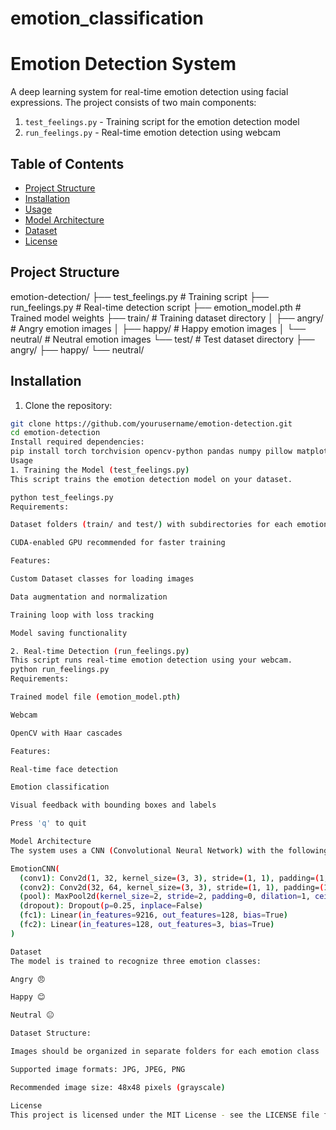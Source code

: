 # emotion_classification

# Emotion Detection System

A deep learning system for real-time emotion detection using facial expressions. The project consists of two main components:
1. `test_feelings.py` - Training script for the emotion detection model
2. `run_feelings.py` - Real-time emotion detection using webcam

## Table of Contents
- [Project Structure](#project-structure)
- [Installation](#installation)
- [Usage](#usage)
- [Model Architecture](#model-architecture)
- [Dataset](#dataset)
- [License](#license)

## Project Structure
emotion-detection/
├── test_feelings.py # Training script
├── run_feelings.py # Real-time detection script
├── emotion_model.pth # Trained model weights
├── train/ # Training dataset directory
│ ├── angry/ # Angry emotion images
│ ├── happy/ # Happy emotion images
│ └── neutral/ # Neutral emotion images
└── test/ # Test dataset directory
├── angry/
├── happy/
└── neutral/
## Installation

1. Clone the repository:
```bash
git clone https://github.com/yourusername/emotion-detection.git
cd emotion-detection
Install required dependencies:
pip install torch torchvision opencv-python pandas numpy pillow matplotlib
Usage
1. Training the Model (test_feelings.py)
This script trains the emotion detection model on your dataset.

python test_feelings.py
Requirements:

Dataset folders (train/ and test/) with subdirectories for each emotion class

CUDA-enabled GPU recommended for faster training

Features:

Custom Dataset classes for loading images

Data augmentation and normalization

Training loop with loss tracking

Model saving functionality

2. Real-time Detection (run_feelings.py)
This script runs real-time emotion detection using your webcam.
python run_feelings.py
Requirements:

Trained model file (emotion_model.pth)

Webcam

OpenCV with Haar cascades

Features:

Real-time face detection

Emotion classification

Visual feedback with bounding boxes and labels

Press 'q' to quit

Model Architecture
The system uses a CNN (Convolutional Neural Network) with the following architecture:

EmotionCNN(
  (conv1): Conv2d(1, 32, kernel_size=(3, 3), stride=(1, 1), padding=(1, 1))
  (conv2): Conv2d(32, 64, kernel_size=(3, 3), stride=(1, 1), padding=(1, 1))
  (pool): MaxPool2d(kernel_size=2, stride=2, padding=0, dilation=1, ceil_mode=False)
  (dropout): Dropout(p=0.25, inplace=False)
  (fc1): Linear(in_features=9216, out_features=128, bias=True)
  (fc2): Linear(in_features=128, out_features=3, bias=True)
)

Dataset
The model is trained to recognize three emotion classes:

Angry 😠

Happy 😊

Neutral 😐

Dataset Structure:

Images should be organized in separate folders for each emotion class

Supported image formats: JPG, JPEG, PNG

Recommended image size: 48x48 pixels (grayscale)

License
This project is licensed under the MIT License - see the LICENSE file for details.








